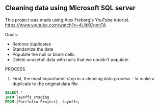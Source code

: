 ## Cleaning data using Microsoft SQL server ##
 
This project was made using Alex Freberg's YouTube tutorial.
https://www.youtube.com/watch?v=4UltKCnnnTA


Goals:
- Remove duplicates
- Standartize the data
- Populate the null or blank cells.
- Delete unusefull data with nulls that we couldn't populate.

PROCESS

1. First, the most importamnt step in a cleaning data process - to make a duplicate to the original data file. 

```sql
SELECT *
INTO layoffs_staging
FROM [Portfolio Project]..layoffs;
```



